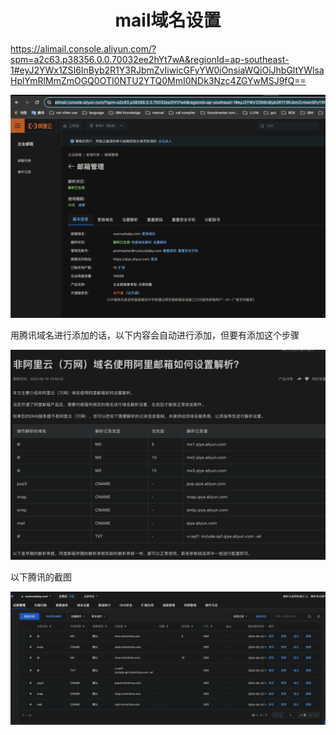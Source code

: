<h1 align="center">mail域名设置</h1>




https://alimail.console.aliyun.com/?spm=a2c63.p38356.0.0.70032ee2hYt7wA&regionId=ap-southeast-1#eyJ2YWx1ZSI6InByb2R1Y3RJbmZvIiwicGFyYW0iOnsiaWQiOiJhbGltYWlsaHplYmRlMmZmOGQ0OTI0NTU2YTQ0MmI0NDk3Nzc4ZGYwMSJ9fQ==



![image-20240522145054550](mail域名设置.assets/image-20240522145054550.png)



用腾讯域名进行添加的话，以下内容会自动进行添加，但要有添加这个步骤

![image-20240522145123403](mail域名设置.assets/image-20240522145123403.png)







以下腾讯的截图 

![image-20240522145226808](mail域名设置.assets/image-20240522145226808.png)